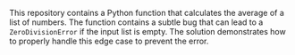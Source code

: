 This repository contains a Python function that calculates the average of a list of numbers.  The function contains a subtle bug that can lead to a `ZeroDivisionError` if the input list is empty. The solution demonstrates how to properly handle this edge case to prevent the error. 